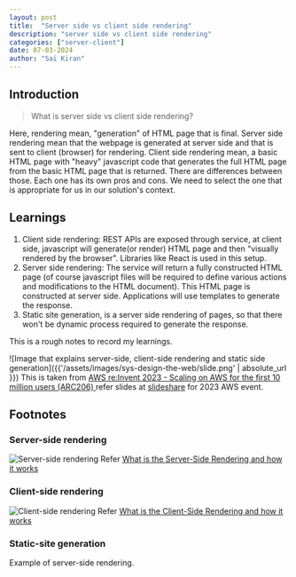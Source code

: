 ```yaml
---
layout: post
title:  "Server side vs client side rendering"
description: "server side vs client side rendering"
categories: ["server-client"]
date: 07-03-2024
author: "Sai Kiran"
---
```

## Introduction
> What is server side vs client side rendering?

Here, rendering mean, "generation" of HTML page that is final. Server side rendering mean that the webpage is generated at server side and that is sent to client (browser) for rendering. Client side rendering mean, a basic HTML page with "heavy" javascript code that generates the full HTML page from the basic HTML page that is returned.
There are differences between those. Each one has its own pros and cons. We need to select the one that is appropriate for us in our solution's context.

## Learnings
1. Client side rendering: REST APIs are exposed through service, at client side, javascript will generate(or render) HTML page and then "visually rendered by the browser". Libraries like React is used in this setup.
2. Server side rendering: The service will return a fully constructed HTML page (of course javascript files will be required to define various actions and modifications to the HTML document). This HTML page is constructed at server side. Applications will use templates to generate the response.
3. Static site generation, is a server side rendering of pages, so that there won't be dynamic process required to generate the response.

This is a rough notes to record my learnings.

![Image that explains server-side, client-side rendering and static side generation]({{'/assets/images/sys-design-the-web/slide.png' | absolute_url }})
This is taken from [ AWS re:Invent 2023 - Scaling on AWS for the first 10 million users (ARC206) ](https://www.youtube.com/watch?v=JzuNJ8OUht0&t=2188s) refer slides at [slideshare](https://www.slideshare.net/search?searchfrom=header&q=+Scaling+on+AWS+for+the+First+10+Million+Users+&page=2) for 2023 AWS event.

## Footnotes
### Server-side rendering
![Server-side rendering](https://miro.medium.com/v2/resize:fit:1400/format:webp/1*CgrMqqxMCltl4BVjGgFRKA.png)
Refer [What is the Server-Side Rendering and how it works](https://web.archive.org/web/20230906083637/https://ferie.medium.com/what-is-the-server-side-rendering-and-how-it-works-f1d4bf9322c6)

### Client-side rendering
![Client-side rendering](https://miro.medium.com/v2/resize:fit:1400/format:webp/1*kwlw0Y8ZYd3-YbW0WuFR7w.png)
Refer [What is the Client-Side Rendering and how it works](https://web.archive.org/web/20230523142405/https://ferie.medium.com/what-is-the-client-side-rendering-and-how-it-works-c90210e2cd14)

### Static-site generation
Example of server-side rendering.